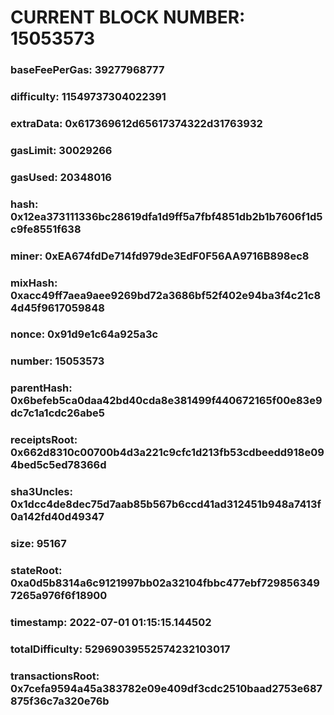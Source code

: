 # CURRENT BLOCK NUMBER: 15053573

### baseFeePerGas: 39277968777
### difficulty: 11549737304022391
### extraData: 0x617369612d65617374322d31763932
### gasLimit: 30029266
### gasUsed: 20348016
### hash: 0x12ea373111336bc28619dfa1d9ff5a7fbf4851db2b1b7606f1d5c9fe8551f638
### miner: 0xEA674fdDe714fd979de3EdF0F56AA9716B898ec8
### mixHash: 0xacc49ff7aea9aee9269bd72a3686bf52f402e94ba3f4c21c84d45f9617059848
### nonce: 0x91d9e1c64a925a3c
### number: 15053573
### parentHash: 0x6befeb5ca0daa42bd40cda8e381499f440672165f00e83e9dc7c1a1cdc26abe5
### receiptsRoot: 0x662d8310c00700b4d3a221c9cfc1d213fb53cdbeedd918e094bed5c5ed78366d
### sha3Uncles: 0x1dcc4de8dec75d7aab85b567b6ccd41ad312451b948a7413f0a142fd40d49347
### size: 95167
### stateRoot: 0xa0d5b8314a6c9121997bb02a32104fbbc477ebf7298563497265a976f6f18900
### timestamp: 2022-07-01 01:15:15.144502
### totalDifficulty: 52969039552574232103017
### transactionsRoot: 0x7cefa9594a45a383782e09e409df3cdc2510baad2753e687875f36c7a320e76b
